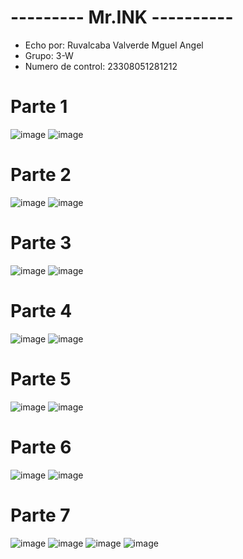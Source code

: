 # --------- Mr.INK ----------
- Echo por: Ruvalcaba Valverde Mguel Angel
- Grupo: 3-W
- Numero de control: 23308051281212

# Parte 1
![image](https://github.com/user-attachments/assets/5cf3b0b6-75be-4894-84e0-90a28e420b26)
![image](https://github.com/user-attachments/assets/dd129398-28bd-4869-8d65-77cd33ed4028)

# Parte 2
![image](https://github.com/user-attachments/assets/a00330aa-aa72-46b5-af07-11c62756947e)
![image](https://github.com/user-attachments/assets/511c249a-acb8-4228-bfae-7d99434ddea5)

# Parte 3
![image](https://github.com/user-attachments/assets/1a3485ab-6452-4457-a971-e064790a41e7)
![image](https://github.com/user-attachments/assets/794e9f5a-db34-4dfb-969d-ec59ee9ca3f4)

# Parte 4
![image](https://github.com/user-attachments/assets/b7d4fc95-4765-41c6-afc3-cbbd26800151)
![image](https://github.com/user-attachments/assets/850a44ca-935f-4c98-b5fc-9ca4c8175d28)

# Parte 5
![image](https://github.com/user-attachments/assets/5ccc3b30-1bdc-4c1a-9047-334d8f920b06)
![image](https://github.com/user-attachments/assets/840372c6-2506-405e-a757-97d6d16d2171)

# Parte 6
![image](https://github.com/user-attachments/assets/d39ff039-3c07-47aa-ab05-291655b85cd7)
![image](https://github.com/user-attachments/assets/f5e604f8-f4ae-41bd-80e9-2fde27a370bc)

# Parte 7
![image](https://github.com/user-attachments/assets/8c054e8a-18e4-47c3-8f89-d9cec42b7f94)
![image](https://github.com/user-attachments/assets/b7fea745-f379-45cc-9b4b-48ef108c4e8b)
![image](https://github.com/user-attachments/assets/593fbd9c-482b-49d9-a661-1ce1ff46b92b)
![image](https://github.com/user-attachments/assets/e3a4c751-9b90-4f97-b3b6-27bc1eb774f3)
